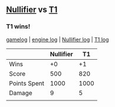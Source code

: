 ## [Nullifier](<../../Nullifier/README.md>) vs [T1](<../../T1/README.md>)
### T1 wins!

[gamelog](<gamelog.json>) | [engine log](<engine>) | [Nullifier log](<Nullifier>) | [T1 log](<T1>)

|              | Nullifier | T1   |
| ------------ | --------- | ---- |
| Wins         |        +0 |   +1 |
| Score        |       500 |  820 |
| Points Spent |      1000 | 1000 |
| Damage       |         9 |    5 |
|              |           |      |

